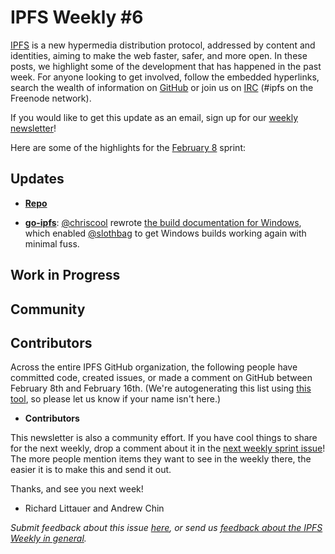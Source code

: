 # IPFS Weekly #6

[IPFS](//ipfs.io/) is a new hypermedia distribution protocol, addressed by content and identities, aiming to make the web faster, safer, and more open. In these posts, we highlight some of the development that has happened in the past week. For anyone looking to get involved, follow the embedded hyperlinks, search the wealth of information on [GitHub](//github.com/ipfs) or join us on [IRC](//webchat.freenode.net/?channels=ipfs) (#ipfs on the Freenode network).

If you would like to get this update as an email, sign up for our [weekly newsletter](//tinyletter.com/ipfsweekly)!

Here are some of the highlights for the [February 8](//github.com/ipfs/pm/issues/89) sprint:

## Updates

* [**__Repo__**](//github.com/)

* [**go-ipfs**](//github.com/ipfs/go-ipfs): [@chriscool](//github.com/chriscool) rewrote [the build documentation for Windows](//github.com/ipfs/go-ipfs/blob/master/docs/windows.md), which enabled [@slothbag](//github.com/slothbag) to get Windows builds working again with minimal fuss.


## Work in Progress


## Community


## Contributors

Across the entire IPFS GitHub organization, the following people have committed code, created issues, or made a comment on GitHub between February 8th and February 16th. (We're autogenerating this list using [this tool](//github.com/ipfs/weekly/blob/master/tools/get_commits.py), so please let us know if your name isn't here.)

- __Contributors__

This newsletter is also a community effort. If you have cool things to share for the next weekly, drop a comment about it in the [next weekly sprint issue](//github.com/ipfs/pm/issues/91)! The more people mention items they want to see in the weekly there, the easier it is to make this and send it out.

Thanks, and see you next week!

- Richard Littauer and Andrew Chin

_Submit feedback about this issue [here](//github.com/ipfs/weekly/pull/20), or send us [feedback about the IPFS Weekly in general](//github.com/ipfs/weekly/issues/7)._
